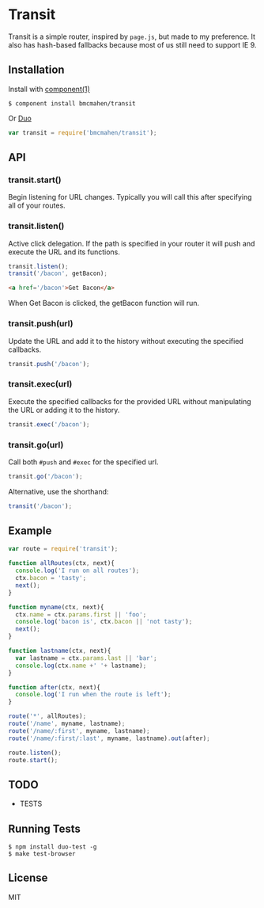 
# Transit

  Transit is a simple router, inspired by `page.js`, but made to my preference. It also has hash-based fallbacks because most of us still need to support IE 9.


## Installation

  Install with [component(1)](http://component.io)

    $ component install bmcmahen/transit

  Or [Duo](http://github.com/duojs/duo)

  ```javascript
  var transit = require('bmcmahen/transit');
  ```

## API

### transit.start()

Begin listening for URL changes. Typically you will call this after specifying all of your routes.

### transit.listen()

Active click delegation. If the path is specified in your router it will push and execute the URL and its functions.

```javascript
transit.listen();
transit('/bacon', getBacon);
```

```html
<a href='/bacon'>Get Bacon</a>
```

When Get Bacon is clicked, the getBacon function will run.

### transit.push(url)

Update the URL and add it to the history without executing the specified callbacks.

```javascript
transit.push('/bacon');
```

### transit.exec(url)

Execute the specified callbacks for the provided URL without manipulating the URL or adding it to the history.

```javascript
transit.exec('/bacon');
```

### transit.go(url)

Call both `#push` and `#exec` for the specified url.

```javascript
transit.go('/bacon');
```

Alternative, use the shorthand:

```javascript
transit('/bacon');
```


## Example

```javascript
var route = require('transit');

function allRoutes(ctx, next){
  console.log('I run on all routes');
  ctx.bacon = 'tasty';
  next();
}

function myname(ctx, next){
  ctx.name = ctx.params.first || 'foo';
  console.log('bacon is', ctx.bacon || 'not tasty');
  next();
}

function lastname(ctx, next){
  var lastname = ctx.params.last || 'bar';
  console.log(ctx.name +' '+ lastname);
}

function after(ctx, next){
  console.log('I run when the route is left');
}

route('*', allRoutes);
route('/name', myname, lastname);
route('/name/:first', myname, lastname);
route('/name/:first/:last', myname, lastname).out(after);

route.listen();
route.start();
```

## TODO

- TESTS

## Running Tests

    $ npm install duo-test -g
    $ make test-browser

## License

  MIT
